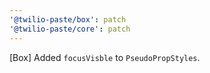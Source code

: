 ```yaml
---
'@twilio-paste/box': patch
'@twilio-paste/core': patch
---
```


[Box] Added `focusVisble` to `PseudoPropStyles`.
